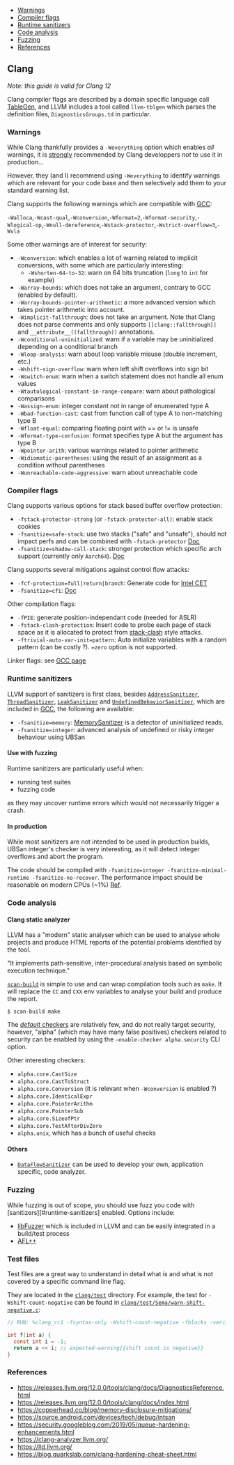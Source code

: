 - [Warnings](#warnings)
- [Compiler flags](#compiler-flags)
- [Runtime sanitizers](#runtime-sanitizers)
- [Code analysis](#code-analysis)
- [Fuzzing](#fuzzing)
- [References](#references)

## Clang

*Note: this guide is valid for Clang 12*

Clang compiler flags are described by a domain specific language call
[TableGen](https://llvm.org/docs/TableGen/index.html), and LLVM includes a tool
called `llvm-tblgen` which parses the definition files, `DiagnosticsGroups.td` in particular.

### Warnings

While Clang thankfully provides a `-Weverything` option which enables *all*
warnings, it is [strongly](https://quuxplusone.github.io/blog/2018/12/06/dont-use-weverything/) recommended by Clang developpers *not* to use it in production...

However, they (and I) recommend using `-Weverything` to identify warnings which
are relevant for your code base and then selectively add them to your standard
warning list.

Clang supports the following warnings which are compatible with [GCC](./gcc_compilation.md#warnings):

`-Walloca`,`-Wcast-qual`,`-Wconversion`,`-Wformat=2`,`-Wformat-security`,`-Wlogical-op`,`-Wnull-dereference`,`-Wstack-protector`,`-Wstrict-overflow=3`,`-Wvla`

Some other warnings are of interest for security:

* `-Wconversion`: which enables a lot of warning related to implicit conversions, with some which are particularly interesting:
    * `-Wshorten-64-to-32`: warn on 64 bits truncation (`long` to `int` for example)
* `-Warray-bounds`: which does not take an argument, contrary to GCC (enabled by default).
* `-Warray-bounds-pointer-arithmetic`: a more advanced version which takes pointer arithmetic into account.
* `-Wimplicit-fallthrough`: does not take an argument. Note that Clang does not parse comments and only supports `[[clang::fallthrough]]` and `__attribute__((fallthrough))` annotations.
* `-Wconditional-uninitialized`: warn if a variable may be uninitialized depending on a conditional branch
* `-Wloop-analysis`: warn about loop variable misuse (double increment, etc.)
* `-Wshift-sign-overflow`: warn when left shift overflows into sign bit
* `-Wswitch-enum`: warn when a switch statement does not handle all enum values
* `-Wtautological-constant-in-range-compare`: warn about pathological comparisons
* `-Wassign-enum`: integer constant not in range of enumerated type A
* `-Wbad-function-cast`: cast from function call of type A to non-matching type B
* `-Wfloat-equal`: comparing floating point with == or != is unsafe
* `-Wformat-type-confusion`: format specifies type A but the argument has type B
* `-Wpointer-arith`: various warnings related to pointer arithmetic
* `-Widiomatic-parentheses`: using the result of an assignment as a condition without parentheses
* `-Wunreachable-code-aggressive`: warn about unreachable code

### Compiler flags


Clang supports various options for stack based buffer overflow protection:
* `-fstack-protector-strong` (or `-fstack-protector-all)`: enable stack cookies
* `-fsanitize=safe-stack`: use two stacks ("safe" and "unsafe"), should not impact perfs and can be combined with `-fstack-protector` [Doc](https://releases.llvm.org/12.0.0/tools/clang/docs/SafeStack.html)
* `-fsanitize=shadow-call-stack`: stronger protection which specific arch support (currently only `Aarch64`). [Doc](https://clang.llvm.org/docs/ShadowCallStack.html)

Clang supports several mitigations against control flow attacks:
* `-fcf-protection=full|return|branch`: Generate code for [Intel CET](https://i.blackhat.com/asia-19/Thu-March-28/bh-asia-Sun-How-to-Survive-the-Hardware-Assisted-Control-Flow-Integrity-Enforcement.pdf)
* `-fsanitize=cfi`: [Doc](https://releases.llvm.org/12.0.0/tools/clang/docs/ControlFlowIntegrity.html)

Other compilation flags:
* `-fPIE`: generate position-independant code (needed for ASLR)
* `-fstack-clash-protection`: Insert code to probe each page of stack space as it is allocated to protect from [stack-clash](https://www.qualys.com/2017/06/19/stack-clash/stack-clash.txt) style attacks.
* `-ftrivial-auto-var-init=pattern`: Auto initialize variables with a random pattern (can be costly ?). `=zero` option is not supported.

Linker flags: see [GCC page](./gcc_compilation.md#linker-flags)

### Runtime sanitizers

LLVM support of sanitizers is first class, besides [`AddressSanitizer`](https://releases.llvm.org/12.0.0/tools/clang/docs/AddressSanitizer.html), [`ThreadSanitizer`](https://releases.llvm.org/12.0.0/tools/clang/docs/ThreadSanitizer.html), [`LeakSanitizer`](https://releases.llvm.org/12.0.0/tools/clang/docs/LeakSanitizer.html) and [`UndefinedBehaviorSanitizer`](https://releases.llvm.org/12.0.0/tools/clang/docs/UndefinedBehaviorSanitizer.html), which are included in [GCC](./gcc_compilation.md#runtime-sanitizers), the following are available:

* `-fsanitize=memory`: [MemorySanitizer](https://releases.llvm.org/12.0.0/tools/clang/docs/MemorySanitizer.html) is a detector of uninitialized reads.
* `-fsanitize=integer`: advanced analysis of undefined or risky integer behaviour using UBSan

#### Use with fuzzing

Runtime sanitizers are particularly useful when:

* running test suites
* fuzzing code

as they may uncover runtime errors which would not necessarily trigger a crash.

#### In production

While most sanitizers are not intended to be used in production builds, UBSan integer's checker is very interesting, as it will detect integer overflows and abort the program.

The code should be compiled with `-fsanitize=integer -fsanitize-minimal-runtime -fsanitize-no-recover`. The performance impact should be reasonable on modern CPUs (~1%) [Ref](https://danluu.com/integer-overflow/).

### Code analysis


#### Clang static analyzer

LLVM has a "modern" static analyser which can be used to analyse whole projects
and produce HTML reports of the potential problems identified by the tool.

"It implements path-sensitive, inter-procedural analysis based on symbolic execution technique."

[`scan-build`](https://clang-analyzer.llvm.org/scan-build.html) is simple to use and can wrap compilation tools such as `make`. It
will replace the `CC` and `CXX` env variables to analyse your build and produce
the report.

```console
$ scan-build make
```

The [*default* checkers](https://releases.llvm.org/12.0.0/tools/clang/docs/analyzer/checkers.html)
are relatively few, and do not really target security, however, "alpha" (which may have many false positives) checkers related to security can be enabled by using the `-enable-checker alpha.security` CLI option.

Other interesting checkers:

* `alpha.core.CastSize`
* `alpha.core.CastToStruct`
* `alpha.core.Conversion` (it is relevant when `-Wconversion` is enabled ?)
* `alpha.core.IdenticalExpr`
* `alpha.core.PointerArithm`
* `alpha.core.PointerSub`
* `alpha.core.SizeofPtr`
* `alpha.core.TestAfterDivZero`
* `alpha.unix`, which has a bunch of useful checks

#### Others

* [`DataFlowSanitizer`](https://releases.llvm.org/12.0.0/tools/clang/docs/DataFlowSanitizerDesign.html) can be used to develop your own, application specific, code analyzer.

### Fuzzing


While fuzzing is out of scope, you should use fuzz you code with [sanitizers][#runtime-sanitizers] enabled. Options include:

* [libFuzzer](https://llvm.org/docs/LibFuzzer.html) which is included in LLVM and can be easily integrated in a build/test process
* [AFL++](https://aflplus.plus/)


### Test files

Test files are a great way to understand in detail what is and what is not
covered by a specific command line flag.

They are located in the [`clang/test`](https://github.com/llvm/llvm-project/tree/main/clang/test) directory. For example, the test for `-Wshift-count-negative` can be found in [`clang/test/Sema/warn-shift-negative.c`](https://github.com/llvm/llvm-project/blob/main/clang/test/Sema/warn-shift-negative.c):

```C
// RUN: %clang_cc1 -fsyntax-only -Wshift-count-negative -fblocks -verify %s

int f(int a) {
  const int i = -1;
  return a << i; // expected-warning{{shift count is negative}}
}
```

### References

* <https://releases.llvm.org/12.0.0/tools/clang/docs/DiagnosticsReference.html>
* <https://releases.llvm.org/12.0.0/tools/clang/docs/index.html>
* <https://copperhead.co/blog/memory-disclosure-mitigations/>
* <https://source.android.com/devices/tech/debug/intsan>
* <https://security.googleblog.com/2019/05/queue-hardening-enhancements.html>
* <https://clang-analyzer.llvm.org/>
* <https://lld.llvm.org/>
* <https://blog.quarkslab.com/clang-hardening-cheat-sheet.html>
